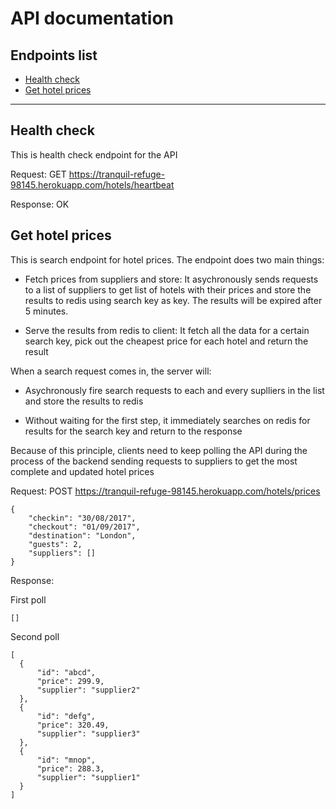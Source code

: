 # API documentation

## Endpoints list

- [Health check](#health-check)
- [Get hotel prices](#get-hotel-prices)

---

## Health check

This is health check endpoint for the API

Request: GET https://tranquil-refuge-98145.herokuapp.com/hotels/heartbeat

Response: OK

## Get hotel prices

This is search endpoint for hotel prices. The endpoint does two main things:

- Fetch prices from suppliers and store: It asychronously sends requests to a list of suppliers to get list of hotels with their prices and store the results to redis using search key as key. The results will be expired after 5 minutes.

- Serve the results from redis to client: It fetch all the data for a certain search key, pick out the cheapest price for each hotel and return the result

When a search request comes in, the server will:

- Asychronously fire search requests to each and every suplliers in the list and store the results to redis

- Without waiting for the first step, it immediately searches on redis for results for the search key and return to the response

Because of this principle, clients need to keep polling the API during the process of the backend sending requests to suppliers to get the most complete and updated hotel prices

Request: POST https://tranquil-refuge-98145.herokuapp.com/hotels/prices

```
{
	"checkin": "30/08/2017",
	"checkout": "01/09/2017",
	"destination": "London",
	"guests": 2,
	"suppliers": []
}
```

Response:

First poll

```
[]
```

Second poll

```
[
  {
      "id": "abcd",
      "price": 299.9,
      "supplier": "supplier2"
  },
  {
      "id": "defg",
      "price": 320.49,
      "supplier": "supplier3"
  },
  {
      "id": "mnop",
      "price": 288.3,
      "supplier": "supplier1"
  }
]
```


